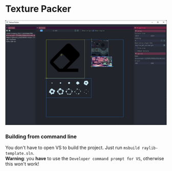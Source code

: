 # Texture Packer

![Screenshot](app.jpg)

### Building from command line
You don't have to open VS to build the project. Just run `msbuild raylib-template.sln`.\
**Warning**: you **have** to use the `Developer command prompt for VS`, otherwise this won't work!
